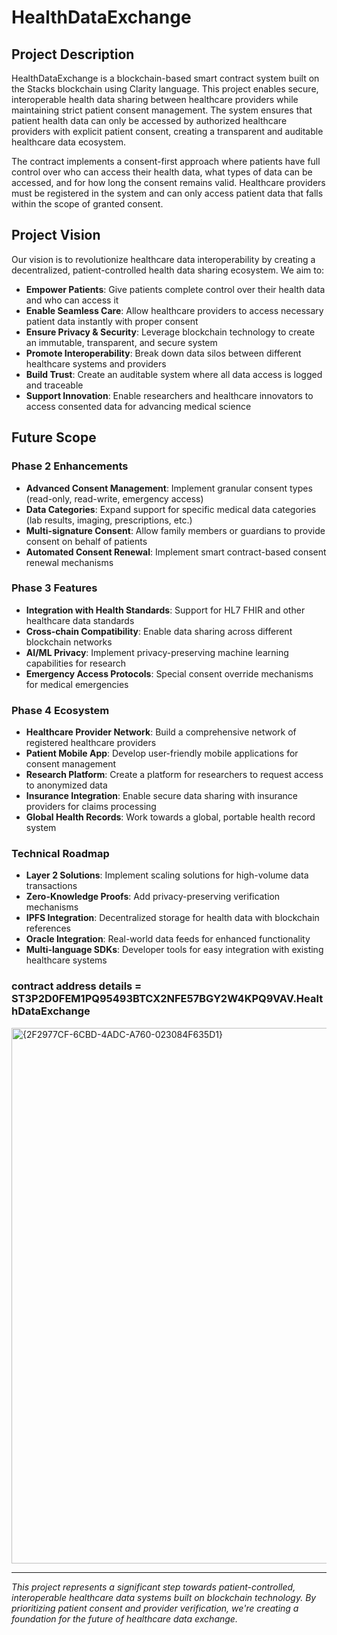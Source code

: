 # HealthDataExchange

## Project Description

HealthDataExchange is a blockchain-based smart contract system built on the Stacks blockchain using Clarity language. This project enables secure, interoperable health data sharing between healthcare providers while maintaining strict patient consent management. The system ensures that patient health data can only be accessed by authorized healthcare providers with explicit patient consent, creating a transparent and auditable healthcare data ecosystem.

The contract implements a consent-first approach where patients have full control over who can access their health data, what types of data can be accessed, and for how long the consent remains valid. Healthcare providers must be registered in the system and can only access patient data that falls within the scope of granted consent.

## Project Vision

Our vision is to revolutionize healthcare data interoperability by creating a decentralized, patient-controlled health data sharing ecosystem. We aim to:

- **Empower Patients**: Give patients complete control over their health data and who can access it
- **Enable Seamless Care**: Allow healthcare providers to access necessary patient data instantly with proper consent
- **Ensure Privacy & Security**: Leverage blockchain technology to create an immutable, transparent, and secure system
- **Promote Interoperability**: Break down data silos between different healthcare systems and providers
- **Build Trust**: Create an auditable system where all data access is logged and traceable
- **Support Innovation**: Enable researchers and healthcare innovators to access consented data for advancing medical science

## Future Scope

### Phase 2 Enhancements
- **Advanced Consent Management**: Implement granular consent types (read-only, read-write, emergency access)
- **Data Categories**: Expand support for specific medical data categories (lab results, imaging, prescriptions, etc.)
- **Multi-signature Consent**: Allow family members or guardians to provide consent on behalf of patients
- **Automated Consent Renewal**: Implement smart contract-based consent renewal mechanisms

### Phase 3 Features
- **Integration with Health Standards**: Support for HL7 FHIR and other healthcare data standards
- **Cross-chain Compatibility**: Enable data sharing across different blockchain networks
- **AI/ML Privacy**: Implement privacy-preserving machine learning capabilities for research
- **Emergency Access Protocols**: Special consent override mechanisms for medical emergencies

### Phase 4 Ecosystem
- **Healthcare Provider Network**: Build a comprehensive network of registered healthcare providers
- **Patient Mobile App**: Develop user-friendly mobile applications for consent management
- **Research Platform**: Create a platform for researchers to request access to anonymized data
- **Insurance Integration**: Enable secure data sharing with insurance providers for claims processing
- **Global Health Records**: Work towards a global, portable health record system

### Technical Roadmap
- **Layer 2 Solutions**: Implement scaling solutions for high-volume data transactions
- **Zero-Knowledge Proofs**: Add privacy-preserving verification mechanisms
- **IPFS Integration**: Decentralized storage for health data with blockchain references
- **Oracle Integration**: Real-world data feeds for enhanced functionality
- **Multi-language SDKs**: Developer tools for easy integration with existing healthcare systems

### contract address details = ST3P2D0FEM1PQ95493BTCX2NFE57BGY2W4KPQ9VAV.HealthDataExchange

<img width="1453" height="857" alt="{2F2977CF-6CBD-4ADC-A760-023084F635D1}" src="https://github.com/user-attachments/assets/ef08ccff-1093-4a2e-b3f0-1af6bc626a4e" />



---

*This project represents a significant step towards patient-controlled, interoperable healthcare data systems built on blockchain technology. By prioritizing patient consent and provider verification, we're creating a foundation for the future of healthcare data exchange.*
